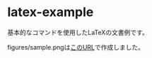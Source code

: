 # latex-example

基本的なコマンドを使用したLaTeXの文書例です。

figures/sample.pngは[このURL](https://placehold.jp/3697c7/ffffff/360x180.png?text=sample)で作成しました。
